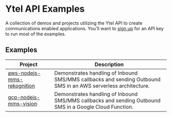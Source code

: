 # Ytel API Examples
A collection of demos and projects utilizing the Ytel API to create communications enabled applications. You'll want to [sign up](https://portal.ytel.com/user/signup) for an API key to run most of the examples. 

## Examples

| Project | Description |
| --- | --- |
| [aws-nodejs-mms-rekognition](https://github.com/Ytel-Inc/ytel-api-examples/tree/master/aws-nodejs-mms-rekognition) | Demonstrates handling of Inbound SMS/MMS callbacks and sending Outbound SMS in an AWS serverless architecture.|
| [gcp-nodejs-mms-vision](https://github.com/Ytel-Inc/ytel-api-examples/tree/master/aws-nodejs-mms-rekognition) | Demonstrates handling of Inbound SMS/MMS callbacks and sending Outbound SMS in a Google Cloud Function.|